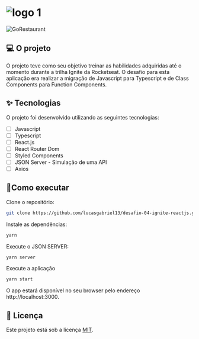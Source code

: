 # ![logo 1](https://user-images.githubusercontent.com/44211093/169669884-86855470-b1d9-4c5d-97d1-5303976d08f0.png)
![GoRestaurant](https://user-images.githubusercontent.com/44211093/169669943-e0ef39ee-0a5c-464a-a3f0-f4d5636030d4.png)

## 💻 O projeto

O projeto teve como seu objetivo treinar as habilidades adquiridas até o momento durante a trilha Ignite da Rocketseat. O desafio para esta aplicação era realizar a migração de Javascript para Typescript e de Class Components para Function Components.

## ✨ Tecnologias

O projeto foi desenvolvido utilizando as seguintes tecnologias:

- [ ] Javascript
- [ ] Typescript
- [ ] React.js
- [ ] React Router Dom
- [ ] Styled Components
- [ ] JSON Server - Simulação de uma API
- [ ] Axios

## 🚀Como executar

Clone o repositório: 

```bash
git clone https://github.com/lucasgabriel13/desafio-04-ignite-reactjs.git
```

Instale as dependências:
```bash
yarn
```
Execute o JSON SERVER:
```bash
yarn server
```
Execute a aplicação
```bash
yarn start
```
O app estará disponível no seu browser pelo endereço http://localhost:3000.

## 📕 Licença
Este projeto está sob a licença [MIT](https://github.com/lucasgabriel13/desafio-04-ignite-reactjs/blob/master/LICENCE).
